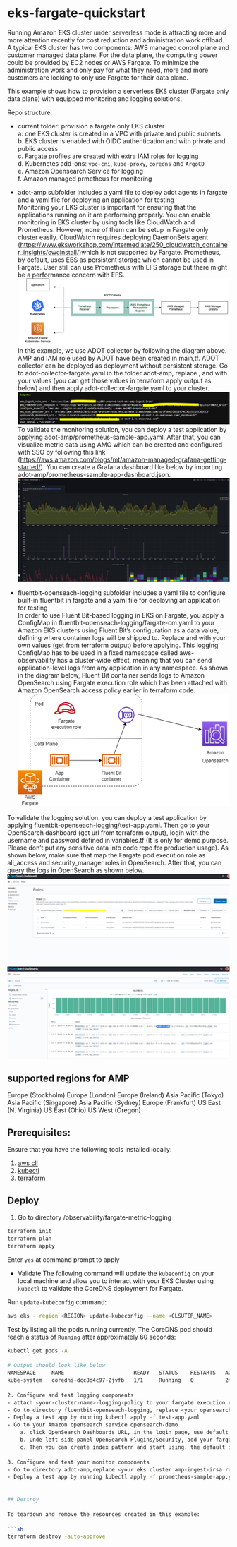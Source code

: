 # eks-fargate-quickstart

Running Amazon EKS cluster under serverless mode is attracting more and more attention recently for cost reduction and administration work offload. A typical EKS cluster has two components: AWS managed control plane and customer managed data plane. For the data plane, the computing power could be provided by EC2 nodes or AWS Fargate. To minimize the administration work and only pay for what they need, more and more customers are looking to only use Fargate for their data plane.

This example shows how to provision a serverless EKS cluster (Fargate only data plane) with equipped monitoring and logging solutions.

Repo structure:

- current folder: provision a fargate only EKS cluster <br>
  a. one EKS cluster is created in a VPC with private and public subnets<br>
  b. EKS cluster is enabled with OIDC authentication and with private and public access<br>
  c. Fargate profiles are created with extra IAM roles for logging<br>
  d. Kubernetes add-ons: `vpc-cni`, `kube-proxy`, `coredns` and `ArgoCD`<br>
  e. Amazon Opensearch Service for logging<br>
  f. Amazon managed prmetheus for monitoring <br>

- adot-amp subfolder includes a yaml file to deploy adot agents in fargate and a yaml file for deploying an application for testing <br>
Monitoring your EKS cluster is important for ensuring that the applications running on it are performing properly. You can enable monitoring in EKS cluster by using tools like CloudWatch and Prometheus. However, none of them can be setup in Fargate only cluster easily. CloudWatch requires deploying DaemonSets agent (https://www.eksworkshop.com/intermediate/250_cloudwatch_container_insights/cwcinstall/)which is not supported by Fargate. Prometheus, by default, uses EBS as persistent storage which cannot be used in Fargate. User still can use Prometheus with EFS storage but there might be a performance concern with EFS.
   ![Alt text](./images/adot.png) <br>
In this example, we use ADOT collector by following the diagram above. AMP and IAM role used by ADOT have been created in main,tf. ADOT collector can be deployed as deployment without persistent storage. Go to adot-collector-fargate.yaml in the folder adot-amp, replace <your eks cluster amp-ingest-irsa role>, <your amp remote write endpoint> and <your region> with your values (you can get those values in terraform apply output as below) and then apply adot-collector-fargate.yaml to your cluster.
   ![Alt text](./images/tf-output.png)<br>
To validate the monitoring solution, you can deploy a test application by applying adot-amp/prometheus-sample-app.yaml. After that, you can visualize metric data using AMG which can be created and configured with SSO by following this link (https://aws.amazon.com/blogs/mt/amazon-managed-grafana-getting-started/). You can create a Grafana dashboard like below by importing adot-amp/prometheus-sample-app-dashboard.json.
![Alt text](./images/amg.png)

- fluentbit-openseach-logging subfolder includes a yaml file to configure built-in fluentbit in fargate and a yaml file for deploying an application for testing <br>
In order to use Fluent Bit-based logging in EKS on Fargate, you apply a ConfigMap in fluentbit-openseach-logging/fargate-cm.yaml to your Amazon EKS clusters using Fluent Bit’s configuration as a data value, defining where container logs will be shipped to. Replace <your opensearch domain> and <your region> with your own values (get from terraform output) before applying. This logging ConfigMap has to be used in a fixed namespace called aws-observability has a cluster-wide effect, meaning that you can send application-level logs from any application in any namespace. As shown in the diagram below, Fluent Bit container sends logs to Amazon OpenSearch using Fargate execution role which has been attached with Amazon OpenSearch access policy earlier in terraform code.<br>
   ![Alt text](./images/Fluent-bit-opensearch.drawio.png)

To validate the logging solution, you can deploy a test application by applying fluentbit-openseach-logging/test-app.yaml. Then go to your OpenSearch dashboard (get url from terraform output), login with the username and password defined in variables.tf (It is only for demo purpose. Please don’t put any sensitive data into code repo for production usage). As shown below, make sure that map the Fargate pod execution role as all_access and security_manager roles in OpenSearch. After that, you can query the logs in OpenSearch as shown below.
   ![Alt text](./images/opensearch1.png)
     ![Alt text](./images/opensearch2.png)

## supported regions for AMP
Europe (Stockholm)
Europe (London)
Europe (Ireland)
Asia Pacific (Tokyo)
Asia Pacific (Singapore)
Asia Pacific (Sydney)
Europe (Frankfurt)
US East (N. Virginia)
US East (Ohio)
US West (Oregon)


## Prerequisites:

Ensure that you have the following tools installed locally:

1. [aws cli](https://docs.aws.amazon.com/cli/latest/userguide/install-cliv2.html)
2. [kubectl](https://Kubernetes.io/docs/tasks/tools/)
3. [terraform](https://learn.hashicorp.com/tutorials/terraform/install-cli)

## Deploy

1. Go to directory <your repo directory>/observability/fargate-metric-logging

```sh
terraform init
terraform plan
terraform apply
```

Enter `yes` at command prompt to apply

- Validate
The following command will update the `kubeconfig` on your local machine and allow you to interact with your EKS Cluster using `kubectl` to validate the CoreDNS deployment for Fargate.

Run `update-kubeconfig` command:

```sh
aws eks --region <REGION> update-kubeconfig --name <CLSUTER_NAME>
```

Test by listing all the pods running currently. The CoreDNS pod should reach a status of `Running` after approximately 60 seconds:

```sh
kubectl get pods -A

# Output should look like below
NAMESPACE     NAME                      READY   STATUS    RESTARTS   AGE
kube-system   coredns-dcc8d4c97-2jvfb   1/1     Running   0          2m28s

2. Configure and test logging components
- attach <your-cluster-name>-logging-policy to your fargate execution role
- Go to directory fluentbit-openseach-logging, replace <your opensearch domain> and <your region> in fargate-cm.yaml with your setup values. then run  kubectl apply -f  fargate-cm.yaml
- Deploy a test app by running kubectl apply -f test-app.yaml
- Go to your Amazon opensearch service opensearch-demo
    a. click OpenSearch Dashboards URL, in the login page, use default username/password defined in variables.tf
    b. Unde left side panel OpenSearch Plugins/Security, add your fargate execution role arn into all_access adn security_manager Role
    c. Then you can create index pattern and start using. the default index pattern is fargate_log

3. Configure and test your monitor components
- Go to directory adot-amp,replace <your eks cluster amp-ingest-irsa role>, <your amp remote write endpoint> and <your region> in adot-collector-fargate.yaml with your setup values. then run  kubectl apply -f adot-collector-fargate.yaml
- Deploy a test app by running kubectl apply -f prometheus-sample-app.yaml


## Destroy

To teardown and remove the resources created in this example:

```sh
terraform destroy -auto-approve
```
